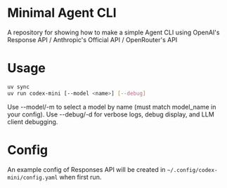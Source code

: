# Minimal Agent CLI

A repository for showing how to make a simple Agent CLI using OpenAI's Response API / Anthropic's Official API / OpenRouter's API

# Usage

```bash
uv sync
uv run codex-mini [--model <name>] [--debug]
```
Use --model/-m to select a model by name (must match model_name in your config).
Use --debug/-d for verbose logs, debug display, and LLM client debugging.

# Config
An example config of Responses API will be created in `~/.config/codex-mini/config.yaml` when first run.

